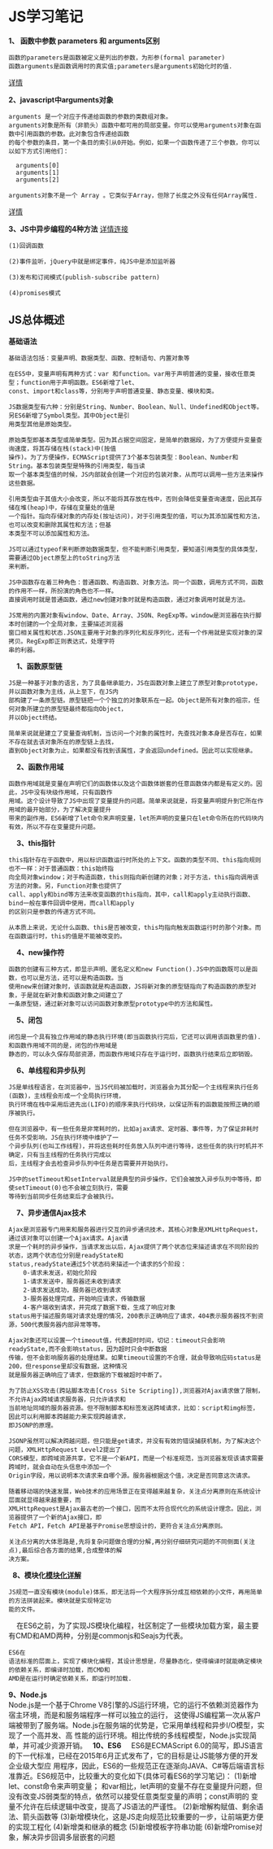 # JS学习笔记
**1、 函数中参数 parameters 和 arguments区别**

    函数的parameters是函数被定义是列出的参数，为形参(formal parameter)
    函数arguments是函数调用时的真实值;parameters是arguments初始化时的值.
[详情](https://developer.mozilla.org/en-US/docs/Glossary/Parameter)

**2、javascript中arguments对象**
   
    arguments 是一个对应于传递给函数的参数的类数组对象。
    arguments对象是所有（非箭头）函数中都可用的局部变量。你可以使用arguments对象在函数中引用函数的参数。此对象包含传递给函数
    的每个参数的条目，第一个条目的索引从0开始。例如，如果一个函数传递了三个参数，你可以以如下方式引用他们：
```
  arguments[0]
  arguments[1]
  arguments[2]
```
    arguments对象不是一个 Array 。它类似于Array，但除了长度之外没有任何Array属性.
[详情](https://developer.mozilla.org/zh-CN/docs/Web/JavaScript/Reference/Functions/arguments)

**3、JS中异步编程的4种方法** [详情连接](http://www.ruanyifeng.com/blog/2012/12/asynchronous%EF%BC%BFjavascript.html)
    
    (1)回调函数
    
    (2)事件监听，jQuery中就是绑定事件，纯JS中是添加监听器
    
    (3)发布和订阅模式(publish-subscribe pattern)
    
    (4)promises模式  


## JS总体概述

**基础语法**

    基础语法包括：变量声明、数据类型、函数、控制语句、内置对象等
    
    在ES5中，变量声明有两种方式：var 和function。var用于声明普通的变量，接收任意类型；function用于声明函数。ES6新增了let、
    const、import和class等，分别用于声明普通变量、静态变量、模块和类。
    
    JS数据类型有六种：分别是String、Number、Boolean、Null、Undefined和Object等。另ES6新增了Symbol类型。其中Object是引
    用类型其他是原始类型。
    
    原始类型即基本类型或简单类型。因为其占据空间固定，是简单的数据段，为了方便提升变量查询速度，将其存储在栈(stack)中(按值
    操作)。为了方便操作，ECMAScript提供了3个基本包装类型：Boolean、Number和String。基本包装类型是特殊的引用类型，每当读
    取一个基本类型值的时候，JS内部就会创建一个对应的包装对象，从而可以调用一些方法来操作这些数据。
    
    引用类型由于其值大小会改变，所以不能将其存放在栈中，否则会降低变量查询速度，因此其存储在堆(heap)中，存储在变量处的值是
    一个指针。指向存储对象的内存处(按址访问)，对于引用类型的值，可以为其添加属性和方法，也可以改变和删除其属性和方法；但基
    本类型不可以添加属性和方法。
    
    JS可以通过typeof来判断原始数据类型，但不能判断引用类型，要知道引用类型的具体类型，需要通过Object原型上的toString方法
    来判断。
    
    JS中函数存在着三种角色：普通函数、构造函数、对象方法。同一个函数，调用方式不同，函数的作用不一样，所扮演的角色也不一样。
    直接调用时就是普通函数，通过new创建对象时就是构造函数，通过对象调用时就是方法。
    
    JS常用的内置对象有window、Date、Array、JSON、RegExp等。window是浏览器在执行脚本时创建的一个全局对象，主要描述浏览器
    窗口相关属性和状态.JSON主要用于对象的序列化和反序列化，还有一个作用就是实现对象的深拷贝。RegExp即正则表达式，处理字符
    串的利器。
    
**1、函数原型链**

    JS是一种基于对象的语言，为了具备继承能力，JS在函数对象上建立了原型对象prototype，并以函数对象为主线，从上至下，在JS内
    部构建了一条原型链。原型链把一个个独立的对象联系在一起。Object是所有对象的祖宗，任何对象所建立的原型链最终都指向Object，
    并以Object终结。
    
    简单来说就是建立了变量查询机制，当访问一个对象的属性时，先查找对象本身是否存在，如果不存在就去该对象所在的原型链上去找，
    直到Object对象为止，如果都没有找到该属性，才会返回undefined。因此可以实现继承。
    
**2、函数作用域**

    函数作用域就是变量在声明它们的函数体以及这个函数体嵌套的任意函数体内都是有定义的。因此，JS中没有块级作用域，只有函数作
    用域。这个设计导致了JS中出现了变量提升的问题。简单来说就是，将变量声明提升到它所在作用域的最开始部分，为了解决变量提升
    带来的副作用，ES6新增了let命令来声明变量，let所声明的变量只在let命令所在的代码块内有效，所以不存在变量提升问题。
    
**3、this指针**

    this指针存在于函数中，用以标识函数运行时所处的上下文。函数的类型不同、this指向规则也不一样：对于普通函数：this始终指
    向全局对象window；对于构造函数，this则指向新创建的对象；对于方法，this指向调用该方法的对象。另，Function对象也提供了
    call、apply和bind等方法来改变函数的this指向，其中，call和apply主动执行函数、bind一般在事件回调中使用，而call和apply
    的区别只是参数的传递方式不同。
    
    从本质上来说，无论什么函数、this是否被改变，this均指向触发函数运行时的那个对象。而在函数运行时，this的值是不能被改变的。
    
**4、new操作符**

    函数的创建有三种方式，即显示声明、匿名定义和new Function().JS中的函数既可以是函数，也可以是方法，还可以是构造函数。当
    使用new来创建对象时，该函数就是构造函数，JS将新对象的原型链指向了构造函数的原型对象，于是就在新对象和函数对象之间建立了
    一条原型链，通过新对象可以访问函数对象原型prototype中的方法和属性。
    
**5、闭包**

    闭包是一个具有独立作用域的静态执行环境(即当函数执行完后，它还可以调用该函数里的值).和函数作用域不同的是，闭包的作用域是
    静态的，可以永久保存局部资源，而函数作用域只存在于运行时，函数执行结束后立即销毁。
    
**6、单线程和异步队列**

    JS是单线程语言，在浏览器中，当JS代码被加载时，浏览器会为其分配一个主线程来执行任务(函数)，主线程会形成一个全局执行环境，
    执行环境在栈中采用后进先出(LIFO)的顺序来执行代码块，以保证所有的函数能按照正确的顺序被执行。
    
    但在浏览器中，有一些任务是非常耗时的，比如ajax请求、定时器、事件等，为了保证非耗时任务不受影响，JS在执行环境中维护了一
    个异步队列(也叫工作线程)，并将这些耗时任务放入队列中进行等待，这些任务的执行时机并不确定，只有当主线程的任务执行完成以
    后，主线程才会去检查异步队列中任务是否需要并开始执行。
    
    JS中的setTimeout和setInterval就是典型的异步操作，它们会被放入异步队列中等待，即使setTimeout(0)也不会被立刻执行，需要
    等待到当前同步任务结束后才会被执行。
    
**7、异步通信Ajax技术**

    Ajax是浏览器专门用来和服务器进行交互的异步通讯技术，其核心对象是XMLHttpRequest，通过该对象可以创建一个Ajax请求。Ajax请
    求是一个耗时的异步操作，当请求发出以后，Ajax提供了两个状态位来描述请求在不同阶段的状态，这两个状态位分别是readyState和
    status,readyState通过5个状态码来描述一个请求的5个阶段：
        0-请求未发送，初始化阶段
        1-请求发送中，服务器还未收到请求
        2-请求发送成功，服务器已收到请求
        3-服务器处理完成，开始响应请求，传输数据
        4-客户端收到请求，并完成了数据下载，生成了响应对象
    status用于描述服务端对请求处理的情况，200表示正确响应了请求，404表示服务器找不到资源，500代表服务器内部异常等等。
    
    Ajax对象还可以设置一个timeout值，代表超时时间，切记：timeout只会影响readyState,而不会影响status，因为超时只会中断数据
    传输，但不会影响服务器的处理结果。如果timeout设置的不合理，就会导致响应码status是200，但response里却没有数据，这种情况
    就是服务器正确响应了请求，但数据的下载被超时中断了。
    
    为了防止XSS攻击(跨站脚本攻击[Cross Site Scripting]),浏览器对Ajax请求做了限制，不允许Ajax跨域请求服务器，只允许请求和
    当前地址同域的服务器资源。但不限制脚本和标签发送跨域请求，比如：script和img标签，因此可以利用脚本跨越能力来实现跨越请求，
    即JSONP的原理。
    
    JSONP虽然可以解决跨越问题，但只能是get请求，并没有有效的错误捕获机制，为了解决这个问题，XMLHttpRequest Level2提出了
    CORS模型，即跨域资源共享，它不是一个新API，而是一个标准规范，当浏览器发现该请求需要跨域时，就会自动在头信息中添加一个
    Origin字段，用以说明本次请求来自哪个源。服务器根据这个值，决定是否同意这次请求。
    
    随着移动端的快速发展，Web技术的应用场景正在变得越来越复杂，关注点分离原则在系统设计层面就显得越来越重要，而
    XMLHttpRequest是Ajax最古老的一个接口，因而不太符合现代化的系统设计理念。因此，浏览器提供了一个新的Ajax接口，即
    Fetch API，Fetch API是基于Promise思想设计的，更符合关注点分离原则。
    
    关注点分离的大体思路是,先将复杂问题做合理的分解,再分别仔细研究问题的不同侧面(关注点),最后综合各方面的结果,合成整体的解
    决方案。
   
**8、模块化[模块化详解]()**

    JS规范一直没有模块(module)体系，即无法将一个大程序拆分成互相依赖的小文件，再用简单的方法拼装起来。模块就是实现特定功
    能的文件。
    
    在ES6之前，为了实现JS模块化编程，社区制定了一些模块加载方案，最主要有CMD和AMD两种，分别是commonjs和Seajs为代表。
    
    ES6在
    语法标准的层面上，实现了模块化编程，其设计思想是，尽量静态化，使得编译时就能确定模块的依赖关系，即编译时加载，而CMD和
    AMD是在运行时确定依赖关系，即运行时加载.

**9、Node.js** 
    
    Node.js是一个基于Chrome V8引擎的JS运行环境，它的运行不依赖浏览器作为宿主环境，而是和服务端程序一样可以独立的运行，
    这使得JS编程第一次从客户端被带到了服务端。Node.js在服务端的优势是，它采用单线程和异步I/O模型，实现了一个高并发、高
    性能的运行环境。相比传统的多线程模型，Node.js实现简单，并可减少资源开销。
   
**10、ES6**   
   
    ES6是ECMAScript 6.0的简写，即JS语言的下一代标准，已经在2015年6月正式发布了，它的目标是让JS能够方便的开发企业级大型应
    用程序，因此，ES6的一些规范正在逐渐向JAVA、C#等后端语言标准靠近。ES6规范中，比较重大的变化如下(具体可看ES6的学习笔记)：
    (1)新增let、const命令来声明变量；
        和var相比，let声明的变量不存在变量提升问题，但没有改变JS弱类型的特点，依然可以接受任意类型变量的声明；const声明的
        变量不允许在后续逻辑中改变，提高了JS语法的严谨性。
    (2)新增解构赋值、剩余语法、箭头函数等
    (3)新增模块化，这是JS走向规范比较重要的一步，让前端更方便的实现工程化
    (4)新增类和继承的概念
    (5)新增模板字符串功能
    (6)新增Promise对象，解决异步回调多层嵌套的问题
